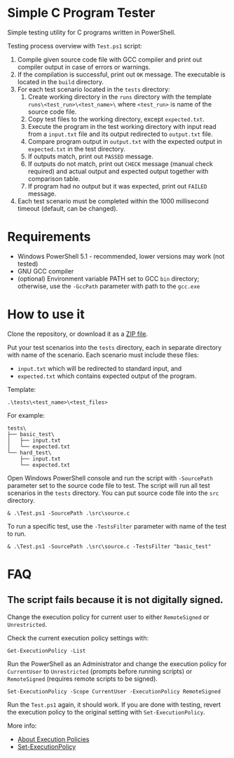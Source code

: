 # Simple C Program Tester

Simple testing utility for C programs written in PowerShell.

Testing process overview with `Test.ps1` script:

1. Compile given source code file with GCC compiler and print out compiler output in case of errors or warnings. 
2. If the compilation is successful, print out `OK` message. The executable is located in the `build` directory.
3. For each test scenario located in the `tests` directory:
    1. Create working directory in the `runs` directory with the template `runs\<test_run>\<test_name>\` where `<test_run>` is name of the source code file. 
    1. Copy test files to the working directory, except `expected.txt`. 
    1. Execute the program in the test working directory with input read from a `input.txt` file and its output redirected to `output.txt` file.
    2. Compare program output in `output.txt` with the expected output in `expected.txt` in the test directory.
    3. If outputs match, print out `PASSED` message.
    4. If outputs do not match, print out `CHECK` message (manual check required) and actual output and expected output together with comparison table.
    5. If program had no output but it was expected, print out `FAILED` message.
4. Each test scenario must be completed within the 1000 millisecond timeout (default, can be changed).


# Requirements

* Windows PowerShell 5.1 - recommended, lower versions may work (not tested)
* GNU GCC compiler
* (optional) Environment variable PATH set to GCC `bin` directory; otherwise, use the `-GccPath` parameter with path to the `gcc.exe`

# How to use it

Clone the repository, or download it as a [ZIP file](https://github.com/martinkonopka/simple-c-program-tester/archive/master.zip).

Put your test scenarios into the `tests` directory, each in separate directory with name of the scenario. Each scenario must include these files:
* `input.txt` which will be redirected to standard input, and
* `expected.txt` which contains expected output of the program.

Template:

```
.\tests\<test_name>\<test_files>
```

For example:

```
tests\
├── basic_test\
│   ├── input.txt
│   └── expected.txt
└── hard_test\
    ├── input.txt
    └── expected.txt
```

Open Windows PowerShell console and run the script with `-SourcePath` parameter set to the source code file to test. The script will run all test scenarios in the `tests` directory.
You can put source code file into the `src` directory. 

```
& .\Test.ps1 -SourcePath .\src\source.c
```

To run a specific test, use the `-TestsFilter` parameter with name of the test to run. 

```
& .\Test.ps1 -SourcePath .\src\source.c -TestsFilter "basic_test"
```


# FAQ

## The script fails because it is not digitally signed.

Change the execution policy for current user to either `RemoteSigned` or `Unrestricted`.

Check the current execution policy settings with:
```
Get-ExecutionPolicy -List
```

Run the PowerShell as an Administrator and change the execution policy for `CurrentUser` to `Unrestricted` (prompts before running scripts) or `RemoteSigned` (requires remote scripts to be signed).
 
```
Set-ExecutionPolicy -Scope CurrentUser -ExecutionPolicy RemoteSigned
```

Run the `Test.ps1` again, it should work.
If you are done with testing, revert the execution policy to the original setting with `Set-ExecutionPolicy`.

More info:
* [About Execution Policies](https://docs.microsoft.com/en-us/powershell/module/microsoft.powershell.core/about/about_execution_policies?view=powershell-5.1)
* [Set-ExecutionPolicy](https://docs.microsoft.com/en-us/powershell/module/microsoft.powershell.security/set-executionpolicy?view=powershell-5.1)


